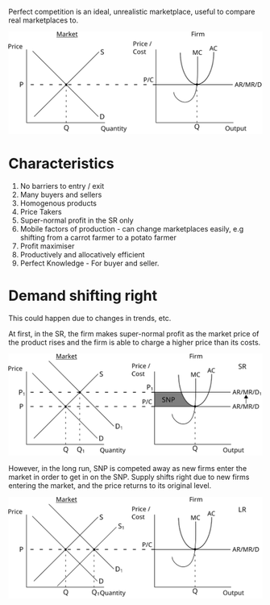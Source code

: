 Perfect competition is an ideal, unrealistic marketplace, useful to compare real marketplaces to.

![Perfect competition](diagrams/perfect_competition.svg#mono-black)

# Characteristics #
1. No barriers to entry / exit
2. Many buyers and sellers
3. Homogenous products
4. Price Takers
5. Super-normal profit in the SR only
6. Mobile factors of production - can change marketplaces easily, e.g shifting from a carrot farmer to a potato farmer
7. Profit maximiser
8. Productively and allocatively efficient
9. Perfect Knowledge - For buyer and seller.

# Demand shifting right #
This could happen due to changes in trends, etc.

At first, in the SR, the firm makes super-normal profit as the market price of the product rises 
and the firm is able to charge a higher price than its costs.

![Perfect competition after demand shifts right in the SR](diagrams/perfect_competition_demand_increase_sr.svg#mono-black)

However, in the long run, SNP is competed away as new firms enter the market in order to get in on the SNP.
Supply shifts right due to new firms entering the market, and the price returns to its original level.

![Perfect competition after demand shifts right in the LR](diagrams/perfect_competition_demand_increase_lr.svg#mono-black)
